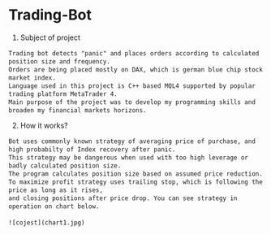 # Trading-Bot
  1. Subject of project

    Trading bot detects "panic" and places orders according to calculated position size and frequency.
    Orders are being placed mostly on DAX, which is german blue chip stock market index. 
    Language used in this project is C++ based MQL4 supported by popular trading platform MetaTrader 4. 
    Main purpose of the project was to develop my programming skills and broaden my financial markets horizons.

  2. How it works?
  
    Bot uses commonly known strategy of averaging price of purchase, and high probabilty of Index recovery after panic. 
    This strategy may be dangerous when used with too high leverage or badly calculated position size. 
    The program calculates position size based on assumed price reduction. 
    To maximize profit strategy uses trailing stop, which is following the price as long as it rises, 
    and closing positions after price drop. You can see strategy in operation on chart below. 
    
    ![cojest](chart1.jpg)
    
